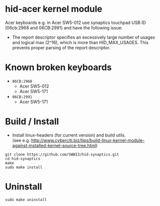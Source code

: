 # hid-acer kernel module

Acer keyboards e.g. in Acer SW5-012 use synaptics touchpad USB ID
(06cb:2968 and 06CB:2991) and have the following issue:
 - The report descriptor specifies an excessively large number of usages
   and logical max (2^16), which is more than HID_MAX_USAGES. This prevents
   proper parsing of the report descriptor.

# Known broken keyboards
* `06CB:2968`
  * Acer SW5-012
  * Acer SW5-171
* `06CB:2991`
  * Acer SW5-171

# Build / Install
* Install linux-headers (for current version) and build utils.  
  (see e.g. http://www.cyberciti.biz/tips/build-linux-kernel-module-against-installed-kernel-source-tree.html)

```
git clone https://github.com/SWW13/hid-synaptics.git
cd hid-synaptics
make
sudo make install
```

# Uninstall
```
sudo make uninstall
```
